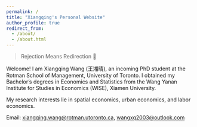 ```yaml
---
permalink: /
title: "Xiangqing's Personal Website"
author_profile: true
redirect_from: 
  - /about/
  - /about.html
---
```


> Rejection Means Redirection 🌌

Welcome! I am Xiangqing Wang (王湘晴), an incoming PhD student at the Rotman School of Management, University of Toronto. I obtained my Bachelor’s degrees in Economics and Statistics from the Wang Yanan Institute for Studies in Economics (WISE), Xiamen University.

My research interests lie in spatial economics, urban economics, and labor economics. 

Email: [xiangqing.wang@rotman.utoronto.ca](mailto:xiangqing.wang@rotman.utoronto.ca), [wangxq2003@outlook.com](mailto:wangxq2003@outlook.com)
